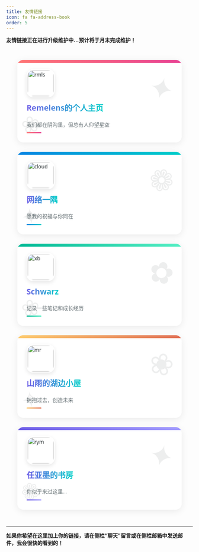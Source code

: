 ```yaml
---
title: 友情链接
icon: fa fa-address-book
order: 5
---
```

<style type="text/css">

/*我们如今拥有更为现代的友情链接设计思路*/

:root {
  --primary-font: 'Segoe UI', system-ui, -apple-system, sans-serif;
}

.links-container {
    display: grid;
    grid-template-columns: repeat(auto-fill, minmax(300px, 1fr));
    gap: 25px;
    padding: 30px;
    max-width: 1400px;
    margin: 0 auto;
    font-family: var(--primary-font);
}

.linksbox {
    position: relative;
    border-radius: 16px;
    padding: 25px;
    transition: all 0.4s cubic-bezier(0.25, 0.8, 0.25, 1);
    box-shadow: 0 4px 20px rgba(0, 0, 0, 0.08);
    overflow: hidden;
    color: #2d3436;
    background: white;
    border: none;
}

.linksbox::before {
    content: '';
    position: absolute;
    top: 0;
    left: 0;
    width: 100%;
    height: 8px;
    background: linear-gradient(90deg, #ff7675, #0984e3);
}

.linksbox::after {
    content: '';
    position: absolute;
    bottom: -50%;
    right: -50%;
    width: 100%;
    height: 100%;
    background: radial-gradient(circle, rgba(255,255,255,0.2) 0%, rgba(255,255,255,0) 70%);
    transform: scale(0);
    transition: transform 0.6s ease-out;
    z-index: 0;
}

.linksbox:hover {
    transform: translateY(-8px);
    box-shadow: 0 12px 28px rgba(0, 0, 0, 0.15);
}

.linksbox:hover::after {
    transform: scale(2);
}

.links-content {
    position: relative;
    z-index: 1;
    display: flex;
    flex-direction: column;
    height: 100%;
}

.links-image-container {
    display: flex;
    align-items: center;
    margin-bottom: 15px;
}

.linksimage {
    width: 70px;
    height: 70px;
    border-radius: 18px;
    object-fit: cover;
    box-shadow: 0 4px 12px rgba(0, 0, 0, 0.1);
    transition: all 0.3s ease;
    border: 3px solid white;
}

.linksbox:hover .linksimage {
    transform: rotate(5deg) scale(1.05);
    box-shadow: 0 8px 16px rgba(0, 0, 0, 0.15);
}

.linkstitle {
    font-size: 1.5em;
    font-weight: 700;
    margin-bottom: 8px;
    color: #2d3436;
    line-height: 1.3;
}

.linkstitle a {
    color: inherit;
    text-decoration: none;
    background: linear-gradient(to right, #6c5ce7, #00cec9);
    -webkit-background-clip: text;
    background-clip: text;
    -webkit-text-fill-color: transparent;
    transition: all 0.3s ease;
}

.linkstitle a:hover {
    background: linear-gradient(to right, #fd79a8, #e84393);
    -webkit-background-clip: text;
    background-clip: text;
}

.linksbox p {
    margin: 0;
    font-size: 1em;
    line-height: 1.6;
    color: #636e72;
    padding: 12px 0;
    position: relative;
}

.linksbox p::after {
    content: '';
    position: absolute;
    bottom: 0;
    left: 0;
    width: 40px;
    height: 3px;
    background: linear-gradient(90deg, #00b894, #00cec9);
    border-radius: 3px;
}

.links-decoration {
    position: absolute;
    opacity: 0.08;
    z-index: 0;
}

.decoration-1 {
    top: 20px;
    right: 20px;
    font-size: 80px;
    transform: rotate(15deg);
}

.decoration-2 {
    bottom: 10px;
    left: 10px;
    font-size: 60px;
    transform: rotate(-10deg);
}

/* 随机颜色生成 */
.linksbox:nth-child(6n+1)::before { background: linear-gradient(90deg, #ff7675, #e84393); }
.linksbox:nth-child(6n+2)::before { background: linear-gradient(90deg, #0984e3, #00cec9); }
.linksbox:nth-child(6n+3)::before { background: linear-gradient(90deg, #00b894, #55efc4); }
.linksbox:nth-child(6n+4)::before { background: linear-gradient(90deg, #fdcb6e, #e17055); }
.linksbox:nth-child(6n+5)::before { background: linear-gradient(90deg, #6c5ce7, #a29bfe); }
.linksbox:nth-child(6n+6)::before { background: linear-gradient(90deg, #fd79a8, #fab1a0); }

.linksbox:nth-child(6n+1) p::after { background: linear-gradient(90deg, #ff7675, #e84393); }
.linksbox:nth-child(6n+2) p::after { background: linear-gradient(90deg, #0984e3, #00cec9); }
.linksbox:nth-child(6n+3) p::after { background: linear-gradient(90deg, #00b894, #55efc4); }
.linksbox:nth-child(6n+4) p::after { background: linear-gradient(90deg, #fdcb6e, #e17055); }
.linksbox:nth-child(6n+5) p::after { background: linear-gradient(90deg, #6c5ce7, #a29bfe); }
.linksbox:nth-child(6n+6) p::after { background: linear-gradient(90deg, #fd79a8, #fab1a0); }
</style>

**友情链接正在进行升级维护中...预计将于月末完成维护！**

<!-->

<div class="links-container">
    <div class="linksbox">
        <div class="links-decoration decoration-1">✦</div>
        <div class="links-decoration decoration-2">❀</div>
        <div class="links-content">
            <div class="links-image-container">
                <img src="https://cdn.luogu.com.cn/upload/image_hosting/wzzqwiik.png" alt="rmls" class="linksimage">
            </div>
            <span class="linkstitle"><a href="https://remelens.me">Remelens的个人主页</a></span>
            <p>我们都在阴沟里，但总有人仰望星空</p>
        </div>
    </div>


<div class="linksbox">
        <div class="links-decoration decoration-1">❁</div>
        <div class="links-decoration decoration-2">✦</div>
        <div class="links-content">
            <div class="links-image-container">
                <img src="/assets/img/links/cloud.jpg" alt="cloud" class="linksimage">
            </div>
            <span class="linkstitle"><a href="https://cloud.sd.cn">网络一隅</a></span>
            <p>愿我的祝福与你同在</p>
        </div>
</div>

<div class="linksbox">
        <div class="links-decoration decoration-1">✿</div>
        <div class="links-decoration decoration-2">❀</div>
        <div class="links-content">
            <div class="links-image-container">
                <img src="/assets/img/links/xiubi.png" alt="xb" class="linksimage">
            </div>
            <span class="linkstitle"><a href="https://www.schwarzblog.icu/">Schwarz</a></span>
            <p>记录一些笔记和成长经历</p>
        </div>
</div>

<div class="linksbox">
        <div class="links-decoration decoration-1">❀</div>
        <div class="links-decoration decoration-2">✧</div>
        <div class="links-content">
            <div class="links-image-container">
                <img src="/assets/img/links/mountr.png" alt="mr" class="linksimage">
            </div>
            <span class="linkstitle"><a href="https://mount-rain.link/">山雨的湖边小屋</a></span>
            <p>拥抱过去，创造未来</p>
        </div>
</div>

<div class="linksbox">
        <div class="links-decoration decoration-1">✦</div>
        <div class="links-decoration decoration-2">❁</div>
        <div class="links-content">
            <div class="links-image-container">
                <img src="https://rymingenu.fun/assets/images/rymingenu.png" alt="rym" class="linksimage">
            </div>
            <span class="linkstitle"><a href="https://rymingenu.fun/">任亚墨的书房</a></span>
            <p>你似乎来过这里…</p>
        </div>
    </div>
</div>

<script>
// 为每个卡片添加随机装饰符号
const decorations = ['✦', '✧', '❁', '✿', '❀', '♡', '★', '☆', '✪', '✯'];
const boxes = document.querySelectorAll('.linksbox');

boxes.forEach(box => {
    const deco1 = box.querySelector('.decoration-1');
    const deco2 = box.querySelector('.decoration-2');
    
    if(deco1 && deco2) {
        deco1.textContent = decorations[Math.floor(Math.random() * decorations.length)];
        deco2.textContent = decorations[Math.floor(Math.random() * decorations.length)];
    }
});
</script>

<!--
用于添加新友情链接：

<div class="linksbox">
    <div class="links-decoration decoration-1">✧</div>
    <div class="links-decoration decoration-2">❀</div>
    <div class="links-content">
        <div class="links-image-container">
            <img src="新图片URL" alt="新描述" class="linksimage">
        </div>
        <span class="linkstitle"><a href="新链接URL">新网站标题</a></span>
        <p>新网站描述文字</p>
    </div>
</div>

-->

<!--

已归档内容：

<div class="linksbox" style="background-image: -webkit-cross-fade(url(/assets/img/links/transparent.png),url(/assets/img/links/orcinus-library.png),40%);">
    <img src="/assets/img/links/orcinus-library.png" alt="虎鲸神话故事馆" class="linksimage">
    <span class="linkstitle"><a href="https://orcinushinwa.github.io">虎鲸神话故事馆</a></span>
    <p>当前连载系列：比斯特</p>
</div>

<div class="linksbox">
        <div class="links-decoration decoration-1">✧</div>
        <div class="links-decoration decoration-2">✿</div>
        <div class="links-content">
            <div class="links-image-container">
                <img src="/assets/img/links/rk.png" alt="rk" class="linksimage">
            </div>
            <span class="linkstitle"><a href="https://runeri-star.github.io/">RK'S BLOGS</a></span>
            <p>耶嘿~！这里是~Runeri的blog捏☆</p>
        </div>
</div>

-->





-----

**如果你希望在这里加上你的链接，请在侧栏“聊天”留言或在侧栏邮箱中发送邮件，我会很快的看到的！**



